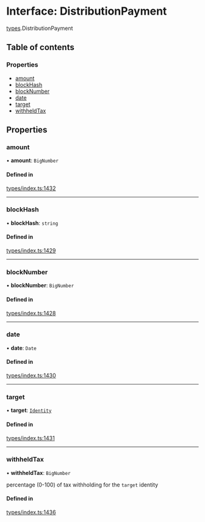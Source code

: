 # Interface: DistributionPayment

[types](../wiki/types).DistributionPayment

## Table of contents

### Properties

- [amount](../wiki/types.DistributionPayment#amount)
- [blockHash](../wiki/types.DistributionPayment#blockhash)
- [blockNumber](../wiki/types.DistributionPayment#blocknumber)
- [date](../wiki/types.DistributionPayment#date)
- [target](../wiki/types.DistributionPayment#target)
- [withheldTax](../wiki/types.DistributionPayment#withheldtax)

## Properties

### amount

• **amount**: `BigNumber`

#### Defined in

[types/index.ts:1432](https://github.com/PolymeshAssociation/polymesh-sdk/blob/07a4c5b0/src/types/index.ts#L1432)

___

### blockHash

• **blockHash**: `string`

#### Defined in

[types/index.ts:1429](https://github.com/PolymeshAssociation/polymesh-sdk/blob/07a4c5b0/src/types/index.ts#L1429)

___

### blockNumber

• **blockNumber**: `BigNumber`

#### Defined in

[types/index.ts:1428](https://github.com/PolymeshAssociation/polymesh-sdk/blob/07a4c5b0/src/types/index.ts#L1428)

___

### date

• **date**: `Date`

#### Defined in

[types/index.ts:1430](https://github.com/PolymeshAssociation/polymesh-sdk/blob/07a4c5b0/src/types/index.ts#L1430)

___

### target

• **target**: [`Identity`](../wiki/api.entities.Identity.Identity)

#### Defined in

[types/index.ts:1431](https://github.com/PolymeshAssociation/polymesh-sdk/blob/07a4c5b0/src/types/index.ts#L1431)

___

### withheldTax

• **withheldTax**: `BigNumber`

percentage (0-100) of tax withholding for the `target` identity

#### Defined in

[types/index.ts:1436](https://github.com/PolymeshAssociation/polymesh-sdk/blob/07a4c5b0/src/types/index.ts#L1436)
